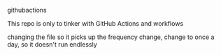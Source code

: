 githubactions

This repo is only to tinker with GitHub Actions and workflows

changing the file so it picks up the frequency change, change to once a day, so it doesn't run endlessly
